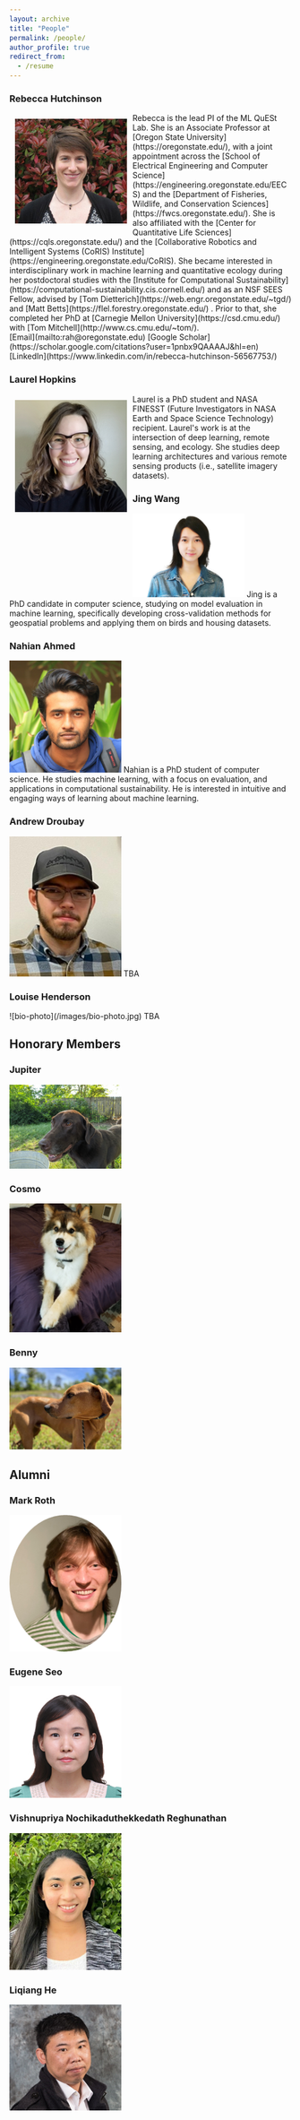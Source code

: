 ```yaml
---
layout: archive
title: "People"
permalink: /people/
author_profile: true
redirect_from:
  - /resume
---
```

  
### Rebecca Hutchinson
<div style="text-align: left">
<div style="float: left; text-align: left">
<img style="float: left; padding: 10px 10px 10px 10px;" src="../images/profiles/HutchinsonPhoto.jpg" width=200>
Rebecca is the lead PI of the ML QuESt Lab. 
She is an Associate Professor at [Oregon State University](https://oregonstate.edu/), with a joint appointment across the [School of Electrical Engineering and Computer Science](https://engineering.oregonstate.edu/EECS) and the [Department of Fisheries, Wildlife, and Conservation Sciences](https://fwcs.oregonstate.edu/). 
She is also affiliated with the [Center for Quantitative Life Sciences](https://cqls.oregonstate.edu/) and the [Collaborative Robotics and Intelligent Systems (CoRIS) Institute](https://engineering.oregonstate.edu/CoRIS). 
She became interested in interdisciplinary work in machine learning and quantitative ecology during her postdoctoral studies with the [Institute for Computational Sustainability](https://computational-sustainability.cis.cornell.edu/) and as an NSF SEES Fellow, advised by [Tom Dietterich](https://web.engr.oregonstate.edu/~tgd/) and [Matt Betts](https://flel.forestry.oregonstate.edu/) . 
Prior to that, she completed her PhD at [Carnegie Mellon University](https://csd.cmu.edu/) with [Tom Mitchell](http://www.cs.cmu.edu/~tom/).
  </div>
[Email](mailto:rah@oregonstate.edu) [Google Scholar](https://scholar.google.com/citations?user=1pnbx9QAAAAJ&hl=en) [LinkedIn](https://www.linkedin.com/in/rebecca-hutchinson-56567753/) 
</div>
  
### Laurel Hopkins
<div style="text-align: left">
<img style="float: left; padding: 10px 10px 10px 10px;" src="../images/profiles/laurel.png" width="200">
Laurel is a PhD student and NASA FINESST (Future Investigators in NASA Earth and Space Science Technology) recipient. Laurel's work is at the intersection of deep learning, remote sensing, and ecology. She studies deep learning architectures and various remote sensing products (i.e., satellite imagery datasets).
</div>

### Jing Wang
<div style="text-align: left">
<img src="../images/profiles/wangjing.jpg" width="200">
Jing is a PhD candidate in computer science, studying on model evaluation in machine learning, specifically developing cross-validation methods for geospatial problems and applying them on birds and housing datasets.
</div>

### Nahian Ahmed
<div style="text-align: left">
<img src="../images/profiles/nahian.jpeg" width="200">
Nahian is a PhD student of computer science. He studies machine learning, with a focus on evaluation, and applications in computational sustainability. He is interested in intuitive and engaging ways of learning about machine learning.
</div>

### Andrew Droubay
<div style="text-align: left">
<img src="../images/profiles/andrew.png" width="200">
TBA
</div>

### Louise Henderson
<div style="text-align: left">
![bio-photo](/images/bio-photo.jpg)
TBA
</div>


## Honorary Members
### Jupiter
<img src="../images/profiles/jupiter.png" width="200">

### Cosmo
<img src="../images/profiles/Cosmo.jpg" width="200">

### Benny
<img src="../images/profiles/Benny.jpg" width="200">


## Alumni

### Mark Roth
<img src="../images/profiles/MR.png" width="200">

### Eugene Seo
<img src="../images/profiles/ES.png" width="200">

### Vishnupriya Nochikaduthekkedath Reghunathan
<img src="../images/profiles/VNR.png" width="200">

### Liqiang He
<img src="../images/profiles/LHe.png" width="200">

